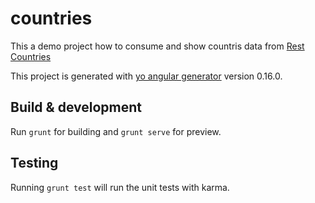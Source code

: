 # countries

This a demo project how to consume and show countris data 
from  [Rest Countries](https://restcountries.eu/)

This project is generated with [yo angular generator](https://github.com/yeoman/generator-angular)
version 0.16.0.

## Build & development

Run `grunt` for building and `grunt serve` for preview.

## Testing

Running `grunt test` will run the unit tests with karma.
